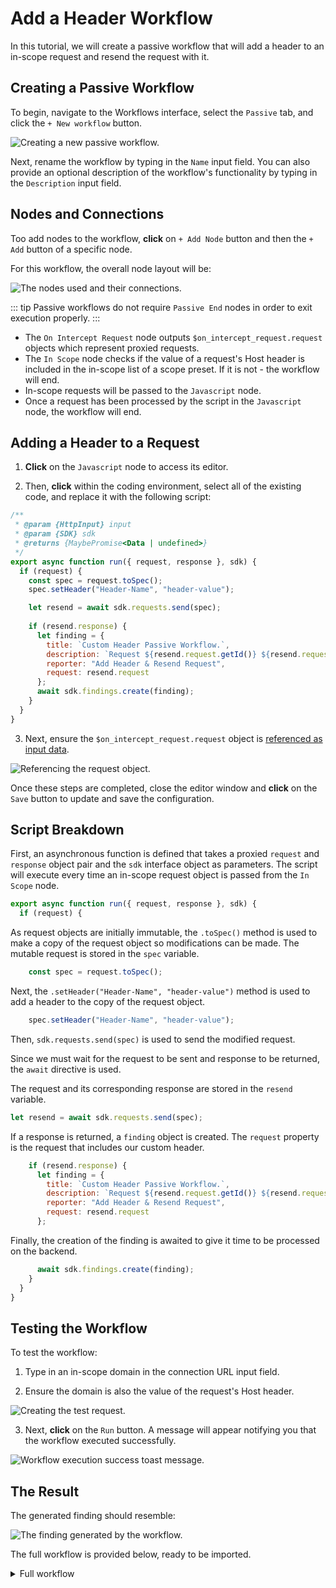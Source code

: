 # Add a Header Workflow

In this tutorial, we will create a passive workflow that will add a header to an in-scope request and resend the request with it.

## Creating a Passive Workflow

To begin, navigate to the Workflows interface, select the `Passive` tab, and click the `+ New workflow` button.

<img alt="Creating a new passive workflow." src="/_images/new_passive_workflow.png" center>

Next, rename the workflow by typing in the `Name` input field. You can also provide an optional description of the workflow's functionality by typing in the `Description` input field.

## Nodes and Connections

Too add nodes to the workflow, **click** on `+ Add Node` button and then the `+ Add` button of a specific node.

For this workflow, the overall node layout will be:

<img alt="The nodes used and their connections." src="/_images/adding_header_nodes.png" center>

::: tip
Passive workflows do not require `Passive End` nodes in order to exit execution properly.
:::

- The `On Intercept Request` node outputs `$on_intercept_request.request` objects which represent proxied requests.
- The `In Scope` node checks if the value of a request's Host header is included in the in-scope list of a scope preset. If it is not - the workflow will end.
- In-scope requests will be passed to the `Javascript` node.
- Once a request has been processed by the script in the `Javascript` node, the workflow will end.

## Adding a Header to a Request

1. **Click** on the `Javascript` node to access its editor.

2. Then, **click** within the coding environment, select all of the existing code, and replace it with the following script:

``` js
/**
 * @param {HttpInput} input
 * @param {SDK} sdk
 * @returns {MaybePromise<Data | undefined>}
 */
export async function run({ request, response }, sdk) {
  if (request) {  
    const spec = request.toSpec();
    spec.setHeader("Header-Name", "header-value");

    let resend = await sdk.requests.send(spec);
   
    if (resend.response) {
      let finding = {
        title: `Custom Header Passive Workflow.`,
        description: `Request ${resend.request.getId()} ${resend.request.getMethod()} ${resend.request.getPath()} to ${resend.request.getHost()} was resent with custom header.`,
        reporter: "Add Header & Resend Request",
        request: resend.request
      };
      await sdk.findings.create(finding);
    }
  }
}
```

3. Next, ensure the `$on_intercept_request.request` object is [referenced as input data](/guides/workflows_references.md).

<img alt="Referencing the request object." src="/_images/workflows_reference_request.png" center>

Once these steps are completed, close the editor window and **click** on the `Save` button to update and save the configuration.

## Script Breakdown

First, an asynchronous function is defined that takes a proxied `request` and `response` object pair and the `sdk` interface object as parameters. The script will execute every time an in-scope request object is passed from the `In Scope` node.

``` js
export async function run({ request, response }, sdk) {
  if (request) {
```

As request objects are initially immutable, the `.toSpec()` method is used to make a copy of the request object so modifications can be made. The mutable request is stored in the `spec` variable.

``` js
    const spec = request.toSpec();
```

Next, the `.setHeader("Header-Name", "header-value")`
method is used to add a header to the copy of the request object.

``` js
    spec.setHeader("Header-Name", "header-value");
```

Then, `sdk.requests.send(spec)` is used to send the modified request.

Since we must wait for the request to be sent and response to be returned, the `await` directive is used.

The request and its corresponding response are stored in the `resend` variable.

``` js
let resend = await sdk.requests.send(spec);
```

If a response is returned, a `finding` object is created. The `request` property is the request that includes our custom header.

``` js
    if (resend.response) {
      let finding = {
        title: `Custom Header Passive Workflow.`,
        description: `Request ${resend.request.getId()} ${resend.request.getMethod()} ${resend.request.getPath()} to ${resend.request.getHost()} was resent with custom header.`,
        reporter: "Add Header & Resend Request",
        request: resend.request
      };
```

Finally, the creation of the finding is awaited to give it time to be processed on the backend.

``` js
      await sdk.findings.create(finding);
    }
  }
}
```

## Testing the Workflow

To test the workflow:

1. Type in an in-scope domain in the connection URL input field.

2. Ensure the domain is also the value of the request's Host header.

<img alt="Creating the test request." src="/_images/adding_header_test.png" center/>

3. Next, **click** on the `Run` button. A message will appear notifying you that the workflow executed successfully.

<img alt="Workflow execution success toast message." src="/_images/workflows_toast_message_success.png" center/>

## The Result

The generated finding should resemble:

<img alt="The finding generated by the workflow." src="/_images/adding_header_result.png" center/>

The full workflow is provided below, ready to be imported.

<details>
<summary>Full workflow</summary>

``` json
{
  "description": "Adds a header to a proxied request.",
  "edition": 2,
  "graph": {
    "edges": [
      {
        "source": {
          "exec_alias": "exec",
          "node_id": 0
        },
        "target": {
          "exec_alias": "exec",
          "node_id": 2
        }
      },
      {
        "source": {
          "exec_alias": "true",
          "node_id": 2
        },
        "target": {
          "exec_alias": "exec",
          "node_id": 3
        }
      },
      {
        "source": {
          "exec_alias": "false",
          "node_id": 2
        },
        "target": {
          "exec_alias": "exec",
          "node_id": 1
        }
      },
      {
        "source": {
          "exec_alias": "exec",
          "node_id": 3
        },
        "target": {
          "exec_alias": "exec",
          "node_id": 4
        }
      }
    ],
    "nodes": [
      {
        "alias": "on_intercept_request",
        "definition_id": "caido/on-intercept-request",
        "display": {
          "x": -210,
          "y": -20
        },
        "id": 0,
        "inputs": [],
        "name": "On intercept request",
        "version": "0.1.0"
      },
      {
        "alias": "passive_end",
        "definition_id": "caido/passive-end",
        "display": {
          "x": 210,
          "y": 70
        },
        "id": 1,
        "inputs": [],
        "name": "Passive End",
        "version": "0.1.0"
      },
      {
        "alias": "in_scope",
        "definition_id": "caido/in-scope",
        "display": {
          "x": 0,
          "y": -10
        },
        "id": 2,
        "inputs": [
          {
            "alias": "request",
            "value": {
              "data": "$on_intercept_request.request",
              "kind": "ref"
            }
          }
        ],
        "name": "In Scope",
        "version": "0.1.0"
      },
      {
        "alias": "javascript",
        "definition_id": "caido/http-code-js",
        "display": {
          "x": 210,
          "y": -90
        },
        "id": 3,
        "inputs": [
          {
            "alias": "request",
            "value": {
              "data": "$on_intercept_request.request",
              "kind": "ref"
            }
          },
          {
            "alias": "code",
            "value": {
              "data": "/**\n * @param {HttpInput} input\n * @param {SDK} sdk\n * @returns {MaybePromise<Data | undefined>}\n */\nexport async function run({ request, response }, sdk) {\n  if (request) {  \n    const spec = request.toSpec();\n    spec.setHeader(\"Header-Name\", \"header-value\");\n\n    let resend = await sdk.requests.send(spec);\n   \n    if (resend.response) {\n      let finding = {\n        title: `Custom Header Passive Workflow.`,\n        description: `Request ${resend.request.getId()} ${resend.request.getMethod()} ${resend.request.getPath()} to ${resend.request.getHost()} was resent with custom header.`,\n        reporter: \"Add Header & Resend Request\",\n        request: resend.request\n      };\n      await sdk.findings.create(finding);\n    }\n  }\n}",
              "kind": "string"
            }
          }
        ],
        "name": "Javascript",
        "version": "0.1.0"
      },
      {
        "alias": "passive_end_1",
        "definition_id": "caido/passive-end",
        "display": {
          "x": 420,
          "y": -90
        },
        "id": 4,
        "inputs": [],
        "name": "Passive End 1",
        "version": "0.1.0"
      }
    ]
  },
  "id": "eb670e67-9752-4324-9fb8-1aa529e7e9da",
  "kind": "passive",
  "name": "Add Header"
}
```

</details>

